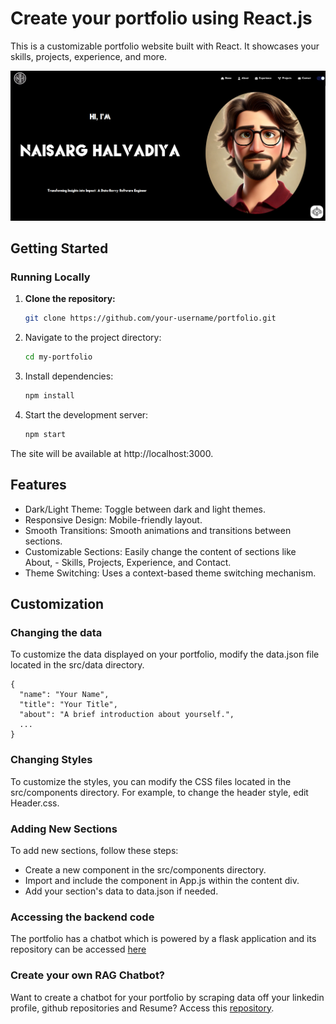 # Create your portfolio using React.js

This is a customizable portfolio website built with React. It showcases your skills, projects, experience, and more.


![image info](./src/assets/Screenshots/Portfolio.png)


## Getting Started

### Running Locally

1. **Clone the repository:**
   ```bash
   git clone https://github.com/your-username/portfolio.git
   ```
2. Navigate to the project directory:

    ```bash
    cd my-portfolio
    ```
3. Install dependencies:
    ```bash
    npm install
    ```

4. Start the development server:
    ```bash
    npm start
    ```
The site will be available at http://localhost:3000.


## Features

- Dark/Light Theme: Toggle between dark and light themes.
- Responsive Design: Mobile-friendly layout.
- Smooth Transitions: Smooth animations and transitions between sections.
- Customizable Sections: Easily change the content of sections like About, - Skills, Projects, Experience, and Contact.
- Theme Switching: Uses a context-based theme switching mechanism.

## Customization 

### Changing the data 

To customize the data displayed on your portfolio, modify the data.json file located in the src/data directory.

```
{
  "name": "Your Name",
  "title": "Your Title",
  "about": "A brief introduction about yourself.",
  ...
}
```

### Changing Styles
To customize the styles, you can modify the CSS files located in the src/components directory. For example, to change the header style, edit Header.css.

### Adding New Sections
To add new sections, follow these steps:

- Create a new component in the src/components directory.
- Import and include the component in App.js within the content div.
- Add your section's data to data.json if needed.

### Accessing the backend code 

The portfolio has a chatbot which is powered by a flask application and its repository can be accessed [here](https://github.com/nh0397/my-portfolio-backend)

### Create your own RAG Chatbot?

Want to create a chatbot for your portfolio by scraping data off your linkedin profile, github repositories and Resume? Access this [repository](https://github.com/nh0397/personal-data-extractor).